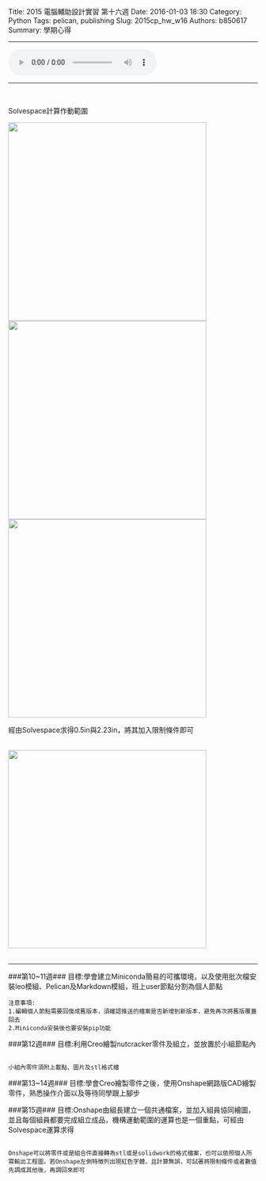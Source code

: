 Title: 2015 電腦輔助設計實習 第十六週
Date: 2016-01-03 18:30
Category: Python
Tags: pelican, publishing
Slug: 2015cp_hw_w16
Authors: b850617
Summary: 學期心得
<br>
<hr>
<html>
<head>
<title>Time After Time - Cyndi Lauper </title>
</head>
<body>
    <audio controls pause loop>
        <source src="https://copy.com/pmHNSuUAMYca0IdT">
    </audio>
</body>
</html>
<hr>
<br>
<p>Solvespace計算作動範圍</p>
<img src="https://copy.com/nhN8oKQogaLbKrpd"width="400"height="400">
<br>
<img src="https://copy.com/BeHpYlHOuW3PRqn2"width="400"height="400">
<br>
<img src="https://copy.com/GYYlEqBgrOvvfZPL"width="400"height="400">
<br>
<p>經由Solvespace求得0.5in與2.23in，將其加入限制條件即可</p>
<br>
<img src="https://copy.com/esT2Cxc92WvkmAJ6"width="400"height="400">
<br>
<br>
<hr>
###第10~11週###
目標:學會建立Miniconda簡易的可攜環境，以及使用批次檔安裝leo模組、Pelican及Markdown模組，班上user節點分割為個人節點
 
    注意事項: 
    1.編輯個人節點需要回復成舊版本，須確認推送的檔案是否新增到新版本，避免再次將舊版覆蓋回去
    2.Miniconda安裝後也要安裝pip功能


###第12週###
目標:利用Creo繪製nutcracker零件及組立，並放置於小組節點內

~~~

小組內零件須附上載點、圖片及stl格式檔

~~~

###第13~14週###
目標:學會Creo繪製零件之後，使用Onshape網路版CAD繪製零件，熟悉操作介面以及等待同學跟上腳步

###第15週###
目標:Onshape由組長建立一個共通檔案，並加入組員協同繪圖，並且每個組員都要完成組立成品，機構運動範圍的運算也是一個重點，可經由Solvespace運算求得

~~~

Onshape可以將零件或是組合件直接轉為stl或是solidwork的格式檔案，也可以依照個人所需輸出工程圖，若Onshape左側特徵列出現紅色字體，且計算無誤，可試著將限制條件或者數值先調成其他後，再調回來即可

~~~


